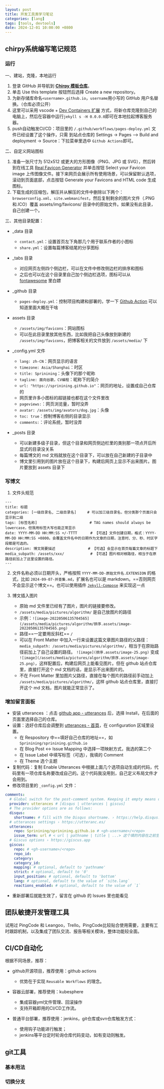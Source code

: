 ```yaml
---
layout: post
title: 开发工具类学习笔记
categories: [lang]
tags: [tools, devtools]
date: 2024-12-01 10:00:00 +0800
---
```



## chirpy系统编写笔记规范

### 运行
一、建站，克隆，本地运行
1. 登录 GitHub 并导航到 [**Chirpy 模板仓库**](https://github.com/cotes2020/chirpy-starter)。
2. 单击 Use this template 按钮然后选择 Create a new repository。
3. 为新存储库命名`<username>.github.io`，`username`用小写的 GitHub 用户名替换。（仓库必须公开）
4. 这里可以采用 vscode + [Dev Containers 扩展](https://marketplace.visualstudio.com/items?itemName=ms-vscode-remote.remote-containers) 方式，将新仓库克隆到自己的电脑上，然后在容器中运行`jekyll s -H 0.0.0.0`即可在本地拉起博客服务器。
5. push自动触发CI/CD：项目里的 `/.github/workflows/pages-deploy.yml` 文件已经设置了这个操作，只需 到站点仓库的 Settings -> Pages —> Build and deployment -> Source：下拉菜单里选中 `Github Actions`即可。


二、自定义网站图标
1. 准备一张尺寸为 512x512 或更大的方形图像（PNG、JPG 或 SVG），然后转到在线工具 [Real Favicon Generator](https://realfavicongenerator.net/) 并单击按钮 Select your Favicon image 上传图像文件。接下来网页会展示所有使用场景，可以保留默认选项，滚动到页面底部，点击按钮 Generate your Favicons and HTML code 生成图标。
2. 下载生成的压缩包，解压并从解压的文件中删除以下两个：`browserconfig.xml`、`site.webmanifest`，然后复制剩余的图片文件（.PNG和.ICO）覆盖 assets/img/favicons/ 目录中的原始文件。如果没有此目录，自己创建一个。

三、其他目录配置：
* _data 目录
    - `contact.yml`：设置首页左下角那几个用于联系作者的小图标
    - `share.yml`：设置每篇博客结尾的分享图标

* _tabs 目录
    - 对应网页左侧四个侧边栏，可以在文件中修改侧边栏的排序和图标
    - 之后也可以在这个目录里自己加个侧边栏选项，图标可以从 [fontawesome](https://fontawesome.com/) 里白嫖

* _github 目录
    - `pages-deploy.yml`：控制项目构建和部署的，学一下 [Github Action](https://docs.github.com/zh/actions) 可以知道里面大概在干啥

* assets 目录
    - `/assets/img/favicons`：网站图标
    - 可以在此目录里放其他东西，比如我把自己头像放到新建的 `/assets/img/favicons`，把博客相关的文件放到 `/assets/media/` 下

* _config.yml 文件
    - `lang: zh-CN`：网页显示的语言
    - `timezone: Asia/Shanghai`：时区
    - `title: Sprinining`：头像下的那个昵称
    - `tagline: 面向谷歌，CV编程`：昵称下的简介
    - `url: "https://sprinining.github.io"`：网页的地址，设置成自己仓库的
    - 网页里许多小图标的超链接也都在这个文件里改
    - `pageviews:`：网页浏览量，暂时没弄
    - `avatar: /assets/img/avators/dog.jpg`：头像
    - `toc: true`：控制博客右侧的目录显示
    - `comments:`：评论系统，暂时没弄

* _posts 目录

    - 可以新建多级子目录，但这个目录和网页侧边栏里的类别那一项点开后所显式的目录没关系
    - 每篇博文的 md 文档就放在这个目录下，可以放在自己新建的子目录中
    - 博文里引用到的图片放在这个目录下，构建后网页上显示不出来图片。图片要放到 assets 目录下

### 写博文

1. 文件头规范
```shell
---
title: 标题
categories: [一级目录名, 二级目录名]     # 可以加三级目录名，但分类那个页面只会显示到二级
tags: [标签名称]                        # TAG names should always be lowercase，但我用标签大写也能正常显示
date: YYYY-MM-DD HH:MM:SS +/-TTTT      # 【可选】文件创建日期，格式：YYYY-MM-DD HH:MM:SS +0800。会覆盖文件名中的日期作为文章的日期，注意时、分、秒、时区字段都是可选的。
description: 博文简要描述               # 【可选】会显示在首页每篇文章的标题下
media_subpath: /assets/xxx/            # 【可选】图片相对根路径，相当于在原路径前加上了这里设置的路径。
---
```

2. 文件名称必须以日期开头，严格按照 `YYYY-MM-DD-原始文件名.EXTENSION` 的格式，比如 `2024-09-07-并查集.md`，扩展名也可以是 markdown。==否则网页不会显示这个博文==。也可以使用插件 [`Jekyll-Compose`](https://github.com/jekyll/jekyll-compose) 来实现这一点

3. 博文插入图片

    - 原始 md 文件里已经有了图片，图片的链接要修改。
    - `/assets/media/pictures/algorithm/` 是自己放图片的路径
    - 示例：`![image-20220506135704565](/assets/media/pictures/algorithm/排序.assets/image-20220506135704565.png)`
    - 路径==一定要用反斜杠== `/`
    - 可以在 Front Matter 中加入一行来设置这篇文章图片路径的父路径：
    `media_subpath: /assets/media/pictures/algorithm/`，相当于在原始路径前加上了自己设置的路径。
    `![image](排序.assets/image-25.png)` 变成 `![image](/assets/media/pictures/algorithm/排序.assets/image-25.png)`，这样配置后，构建后网页上能看见图片。但在 github 站点仓库里，直接打开这个 md 文档的话，是显示不出来图片的。
    - 不在 Front Matter 里加图片父路径，直接在每个图片的路径前手动加上 `/assets/media/pictures/algorithm/`，这样 github 站点仓库里，直接打开这个 md 文档，图片就能正常显示了。

### 增加留言面板

- 安装 utterances ：点击 [github app - utterances](https://github.com/apps/utterances) 后，选择 Install，在后面的页面里选择自己的仓库。
- 设置：选好仓库后会调整到 [utterances - 首頁](https://utteranc.es/)，在 configuration 区域里设置。
  - 在 Respository 中==填好自己仓库的地址==，如 `Sprinining/sprinining.github.io`
  - 在 Blog Post ↔️ Issue Mapping 中选择一项映射方式，我选的第二个
  - 在 Issue Label 中填写标签（可选），我填的 Comment
  - 在 Theme 选个主题
- 复制代码：复制 Enable Utterances 中根据上面几个选项自动生成的代码，代码里有一项仓库名称要改成自己的。这个代码我没用到，自己定义布局文件才会用到。
- 修改项目里的 `_config.yml` 文件：

```yml
comments:
  # Global switch for the post-comment system. Keeping it empty means disabled.
  provider: utterances # [disqus | utterances | giscus]
  # The provider options are as follows:
  disqus:
    shortname: # fill with the Disqus shortname. › https://help.disqus.com/en/articles/1717111-what-s-a-shortname
  # utterances settings › https://utteranc.es/
  utterances:
    repo: Sprinining/sprinining.github.io # <gh-username>/<repo>
    issue_term: url # < url | pathname | title | ...> 这个填的内容在之前生成的代码里也有
  # Giscus options › https://giscus.app
  giscus:
    repo: # <gh-username>/<repo>
    repo_id:
    category:
    category_id:
    mapping: # optional, default to 'pathname'
    strict: # optional, default to '0'
    input_position: # optional, default to 'bottom'
    lang: # optional, default to the value of `site.lang`
    reactions_enabled: # optional, default to the value of `1`
```

- 重新部署后就能生效了，留言在 github 的 Issues 里也能看见



## 团队敏捷开发管理工具

试用过 PingCode 和 Leangoo，Trello。PingCode比较贴合使用需要，主要有工时跟踪机制，以及集成了团队交流、报告等相关模块，整体功能较全面。


## CI/CD自动化

根据不同场景，推荐：

* github开源项目，推荐使用：github actions
    * 优势在于实现 `Reusable Workflows` 的理念。

* 容器云部署，推荐使用：kubesphere
    * 集成容器yml文件管理、回滚操作
    * 支持开箱即用的CI/CD工作流。

* 普通平台部署，推荐使用：jenkins，git仓库或svn仓库触发方式：
    * 使用钩子功能进行触发；
    * jenkins等平台定时轮询仓库代码变动，如有变动则触发。


## git工具

### 基本用法

### 切换分支
